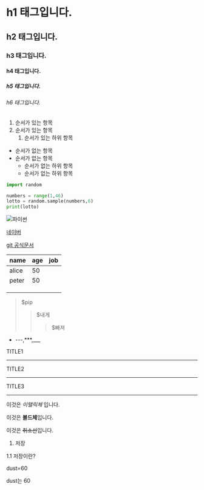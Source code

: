 # h1 태그입니다.

## h2 태그입니다.

### h3 태그입니다.

#### h4  태그입니다.

##### h5 태그입니다.

###### h6 태그입니다.



1. 순서가 있는 항목
2. 순서가 있는 항목
   1. 순서가 있는 하위 항목

- 순서가 없는 항목
- 순서가 없는 항목
  - 순서가 없는 하위 항목
  - 순서가 없는 하위 항목



```python
import random

numbers = range(1,46)
lotto = random.sample(numbers,6)
print(lotto)
```



![파이썬](C:\Users\multicampus\Desktop\파이썬.PNG)

[네이버](http://naver.com)

[git 공식문서](http://naver.com)

| name  | age  | job  |
| ----- | ---- | ---- |
| alice | 50   |      |
| peter | 50   |      |
|       |      |      |
|       |      |      |
|       |      |      |



>
>
>$pip
>
>>
>>
>>$내게
>>
>>>
>>>
>>>$빠져





- ---,***,___



TITLE1

---

TITLE2

***

TITLE3

____



이것은 *이탤릭체* 입니다.

이것은 **볼드체**입니다.

이것은 ~~취소선~~입니다.



1. 저장

1.1 저장이란?

dust=60

dust는 60




